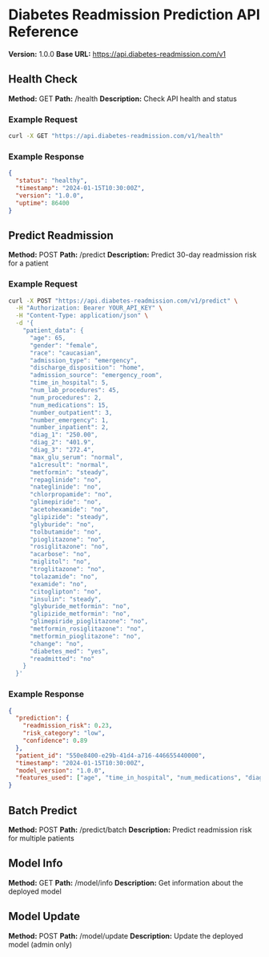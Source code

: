 # Diabetes Readmission Prediction API Reference

**Version:** 1.0.0
**Base URL:** https://api.diabetes-readmission.com/v1

## Health Check

**Method:** GET
**Path:** /health
**Description:** Check API health and status

### Example Request
```bash
curl -X GET "https://api.diabetes-readmission.com/v1/health"
```

### Example Response
```json
{
  "status": "healthy",
  "timestamp": "2024-01-15T10:30:00Z",
  "version": "1.0.0",
  "uptime": 86400
}
```

## Predict Readmission

**Method:** POST
**Path:** /predict
**Description:** Predict 30-day readmission risk for a patient

### Example Request
```bash
curl -X POST "https://api.diabetes-readmission.com/v1/predict" \
  -H "Authorization: Bearer YOUR_API_KEY" \
  -H "Content-Type: application/json" \
  -d '{
    "patient_data": {
      "age": 65,
      "gender": "female",
      "race": "caucasian",
      "admission_type": "emergency",
      "discharge_disposition": "home",
      "admission_source": "emergency_room",
      "time_in_hospital": 5,
      "num_lab_procedures": 45,
      "num_procedures": 2,
      "num_medications": 15,
      "number_outpatient": 3,
      "number_emergency": 1,
      "number_inpatient": 2,
      "diag_1": "250.00",
      "diag_2": "401.9",
      "diag_3": "272.4",
      "max_glu_serum": "normal",
      "a1cresult": "normal",
      "metformin": "steady",
      "repaglinide": "no",
      "nateglinide": "no",
      "chlorpropamide": "no",
      "glimepiride": "no",
      "acetohexamide": "no",
      "glipizide": "steady",
      "glyburide": "no",
      "tolbutamide": "no",
      "pioglitazone": "no",
      "rosiglitazone": "no",
      "acarbose": "no",
      "miglitol": "no",
      "troglitazone": "no",
      "tolazamide": "no",
      "examide": "no",
      "citoglipton": "no",
      "insulin": "steady",
      "glyburide_metformin": "no",
      "glipizide_metformin": "no",
      "glimepiride_pioglitazone": "no",
      "metformin_rosiglitazone": "no",
      "metformin_pioglitazone": "no",
      "change": "no",
      "diabetes_med": "yes",
      "readmitted": "no"
    }
  }'
```

### Example Response
```json
{
  "prediction": {
    "readmission_risk": 0.23,
    "risk_category": "low",
    "confidence": 0.89
  },
  "patient_id": "550e8400-e29b-41d4-a716-446655440000",
  "timestamp": "2024-01-15T10:30:00Z",
  "model_version": "1.0.0",
  "features_used": ["age", "time_in_hospital", "num_medications", "diag_1", "insulin"]
}
```

## Batch Predict

**Method:** POST
**Path:** /predict/batch
**Description:** Predict readmission risk for multiple patients

## Model Info

**Method:** GET
**Path:** /model/info
**Description:** Get information about the deployed model

## Model Update

**Method:** POST
**Path:** /model/update
**Description:** Update the deployed model (admin only)
